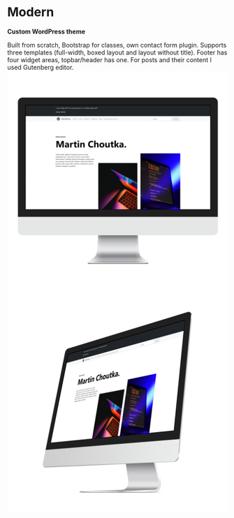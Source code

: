 # Modern
**Custom WordPress theme**

Built from scratch, Bootstrap for classes, own contact form plugin. Supports three templates (full-width, boxed layout and layout without title). Footer has four widget areas, topbar/header has one. For posts and their content I used Gutenberg editor.
<img src="https://github.com/choutkamartin/modern/blob/main/assets/images/mockup-1.png" width=1000/>
<img src="https://github.com/choutkamartin/modern/blob/main/assets/images/mockup-2.png" width=1000/>
